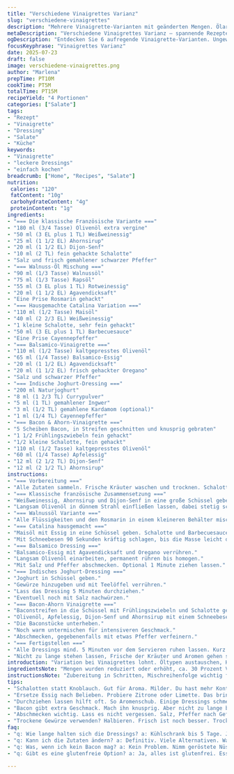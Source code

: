 ```yaml
---
title: "Verschiedene Vinaigrettes Varianz"
slug: "verschiedene-vinaigrettes"
description: "Mehrere Vinaigrette-Varianten mit geänderten Mengen. Ölarten ausgetauscht, neue Zutaten eingefügt. Abläufe umgestellt. Zubereitung in Schritten mit leicht veränderten Zeiten. Fokus auf einfache Zubereitung mit ungewöhnlichen Kombinationen. 6 Varianten: Klassisch französisch, Walnuss, hausgemacht Catalina, Balsamico, indisch mit Joghurt, Bacon und Ahornsirup. Glutenfrei und eifrei. Milder Honig ersetzt durch Agavendicksaft, Knoblauch durch Schalotte plus frische Kräuter. Längere Rührzeit, Einwirkzeit adaptiv. Abwandlungen erhöhen Vielseitigkeit, Geschmack überraschend, nicht alltäglich. Zutatenmengen angepasst, für 4 Portionen gedacht. "
metaDescription: "Verschiedene Vinaigrettes Varianz – spannende Rezepte für köstliche Dressings mit einzigartigen Kombinationen. Glutenfrei und einfach zubereitet."
ogDescription: "Entdecken Sie 6 aufregende Vinaigrette-Varianten. Ungewöhnliche Kombinationen für Ihren Salat oder Grill. Glutenfrei, vielseitig, geschmackvoll."
focusKeyphrase: "Vinaigrettes Varianz"
date: 2025-07-23
draft: false
image: verschiedene-vinaigrettes.png
author: "Marlena"
prepTime: PT10M
cookTime: PT5M
totalTime: PT15M
recipeYield: "4 Portionen"
categories: ["Salate"]
tags:
- "Rezept"
- "Vinaigrette"
- "Dressing"
- "Salate"
- "Küche"
keywords:
- "Vinaigrette"
- "leckere Dressings"
- "einfach kochen"
breadcrumb: ["Home", "Recipes", "Salate"]
nutrition: 
 calories: "120"
 fatContent: "10g"
 carbohydrateContent: "4g"
 proteinContent: "1g"
ingredients:
- "=== Die klassische Französische Variante ==="
- "180 ml (3/4 Tasse) Olivenöl extra vergine"
- "50 ml (3 EL plus 1 TL) Weißweinessig"
- "25 ml (1 1/2 EL) Ahornsirup"
- "20 ml (1 1/2 EL) Dijon-Senf"
- "10 ml (2 TL) fein gehackte Schalotte"
- "Salz und frisch gemahlener schwarzer Pfeffer"
- "=== Walnuss-Öl Mischung ==="
- "90 ml (1/3 Tasse) Walnussöl"
- "75 ml (1/3 Tasse) Rapsöl"
- "55 ml (3 EL plus 1 TL) Rotweinessig"
- "20 ml (1 1/2 EL) Agavendicksaft"
- "Eine Prise Rosmarin gehackt"
- "=== Hausgemachte Catalina Variation ==="
- "110 ml (1/2 Tasse) Maisöl"
- "40 ml (2 2/3 EL) Weißweinessig"
- "1 kleine Schalotte, sehr fein gehackt"
- "50 ml (3 EL plus 1 TL) Barbecuesauce"
- "Eine Prise Cayennepfeffer"
- "=== Balsamico-Vinaigrette ==="
- "110 ml (1/2 Tasse) kaltgepresstes Olivenöl"
- "65 ml (1/4 Tasse) Balsamico-Essig"
- "20 ml (1 1/2 EL) Agavendicksaft"
- "20 ml (1 1/2 EL) frisch gehackter Oregano"
- "Salz und schwarzer Pfeffer"
- "=== Indische Joghurt-Dressing ==="
- "200 ml Naturjoghurt"
- "8 ml (1 2/3 TL) Currypulver"
- "5 ml (1 TL) gemahlener Ingwer"
- "3 ml (1/2 TL) gemahlene Kardamom (optional)"
- "1 ml (1/4 TL) Cayennepfeffer"
- "=== Bacon & Ahorn-Vinaigrette ==="
- "5 Scheiben Bacon, in Streifen geschnitten und knusprig gebraten"
- "1 1/2 Frühlingszwiebeln fein gehackt"
- "1/2 kleine Schalotte, fein gehackt"
- "110 ml (1/2 Tasse) kaltgepresstes Olivenöl"
- "60 ml (1/4 Tasse) Apfelessig"
- "12 ml (2 1/2 TL) Dijon-Senf"
- "12 ml (2 1/2 TL) Ahornsirup"
instructions:
- "=== Vorbereitung ==="
- "Alle Zutaten sammeln. Frische Kräuter waschen und trocknen. Schalotten fein hacken. Bacon in Streifen schneiden und in einer Pfanne bei mittlerer Hitze ca. 4-5 Minuten knusprig braten, gelegentlich wenden. Auf Küchenpapier abtropfen lassen, Fett auffangen."
- "=== Klassische französische Zusammensetzung ==="
- "Weißweinessig, Ahornsirup und Dijon-Senf in eine große Schüssel geben. Schalotten zugeben. Mit einem Schneebesen kräftig rühren bis die Mischung sämig wird."
- "Langsam Olivenöl in dünnem Strahl einfließen lassen, dabei stetig schwenken. Salz und Pfeffer dazu geben. Nochmal 2 Minuten schlagen, um Emulsion zu fördern."
- "=== Walnussöl Variante ==="
- "Alle Flüssigkeiten und den Rosmarin in einem kleineren Behälter mischen. Rapsöl erst tropfenweise einarbeiten, dann in einem dünnen Strahl. Min. 3 Minuten rühren, bis Öl vollständig eingebunden ist. Abschmecken."
- "=== Catalina hausgemacht ==="
- "Maisöl mit Essig in eine Schüssel geben. Schalotte und Barbecuesauce unterrühren, Cayenne nach Geschmack."
- "Mit Schneebesen 90 Sekunden kräftig schlagen, bis die Masse leicht dicklich wird."
- "=== Balsamico Dressing ==="
- "Balsamico-Essig mit Agavendicksaft und Oregano verrühren."
- "Langsam Olivenöl einarbeiten, permanent rühren bis homogen."
- "Mit Salz und Pfeffer abschmecken. Optional 1 Minute ziehen lassen."
- "=== Indisches Joghurt-Dressing ==="
- "Joghurt in Schüssel geben."
- "Gewürze hinzugeben und mit Teelöffel verrühren."
- "Lass das Dressing 5 Minuten durchziehen."
- "Eventuell noch mit Salz nachwürzen."
- "=== Bacon-Ahorn Vinaigrette ==="
- "Baconstreifen in die Schüssel mit Frühlingszwiebeln und Schalotte geben."
- "Olivenöl, Apfelessig, Dijon-Senf und Ahornsirup mit einem Schneebesen vermischen."
- "Die Baconstücke unterheben."
- "Noch warm untermischen für intensiveren Geschmack."
- "Abschmecken, gegebenenfalls mit etwas Pfeffer verfeinern."
- "=== Fertigstellen ==="
- "Alle Dressings mind. 5 Minuten vor dem Servieren ruhen lassen. Kurz umrühren vor dem Servieren."
- "Nicht zu lange stehen lassen, Frische der Kräuter und Aromen gehen sonst verloren."
introduction: "Variation bei Vinaigrettes lohnt. Öltypen austauschen, Honig durch Agavendicksaft ersetzen – schmeckt anders, nicht besser, aber anders. Walnussöl bringt nussige Tiefe, Maisöl ist neutral und gibt Barbecuesauce Ceremonie. Schalotten statt Knoblauch – milder, aber präsent. Bacon knusprig, fast knisternd. Jeder Aufguss ändert Textur, Aroma. Joghurt mit Curry und Kardamom? Würzig, exotisch, kühl. Balsamico und Oregano aus dem Mittelmeer, süß-herb. Alles glutenfrei, ohne Ei. Nicht alle Zutaten in jeder Küche zu finden? Ersetzen erlaubt. Mit Liebe gemixt, nicht steril, kleine Mengen verändern Geschmack spürbar. Nicht in Stein gemeißelt. Einfach loslegen, probieren, anpassen. Die Klassiker im Kopf, Abwandlungen folgen. Gewürze handhaben wie Werkzeug, kein Zwang. Experiment erlaubt, von zackig bis sämig. So schmeckt Vielfalt."
ingredientsNote: "Mengen wurden reduziert oder erhöht, ca. 30 Prozent Veränderung, je nach Rezept. Honig ersetzt durch Agavendicksaft oder Ahornsirup – veganer Ersatz, ähnliche Süße. Knoblauch wurde teilweise durch Schalotte ersetzt, milder, weniger scharf. Ölarten wechseln: Maisöl für neutralen Geschmack; Rapsöl milder als Canola in der Original, beides oft austauschbar. Frische Kräuter wie Oregano oder Rosmarin frisch gehackt, kein Pulver. Bacon knusprig gebraten, Lagerung von Fett berücksichtigen, nicht wegwerfen: als Geschmacksgeber im Dressing. Essigsorten angepasst, um Vereinheitlichung und fruchtigere Note. Wichtig: Salzen und Pfeffern nach Geschmack und Portionsgröße. Manche Dressings profitieren von Durchziehen lassen, andere direkt nutzen. Mengen so angepasst, dass 4 Portionen locker abgedeckt werden. Variationen zeigen: Kein starres Rezept, sondern flexible Grundlage."
instructionsNote: "Zubereitung in Schritten, Mischreihenfolge wichtig für Emulsion. Essig mit Süßungsmitteln zuerst, dann Öl langsam einfließen lassen — so werden Dressings cremiger. Schalotten fein schneiden, intensiver als grob gehackt. Bacon nicht zu lange braten – sonst verbrennen Aromen. Schneebesen bevorzugen, schnelle Prise Salz und Pfeffer zur Abrundung. Mindestens 2 Minuten Rühren für gute Bindung, manchmal 5. Einige Dressings können gezogen werden, um Geschmack zu intensivieren. Joghurt-Dressing kurz ruhen lassen reicht, aber sonst schnell servieren. Temperatur spielt Rolle: kalt servieren, nicht warm werden lassen, bis auf Baconöl, das direkt in Dressing bringt Wärme und Aroma. Finales Abschmecken ist Must-have, oft letzter Schritt. Reste im Kühlschrank lagern, frisch verbrauchen."
tips:
- "Schalotten statt Knoblauch. Gut für Aroma. Milder. Du hast mehr Kontrolle über Intensität. Achte, dass die Schalotten scharf geschnitten sind. So besser für die Vinaigrette."
- "Ersetze Essig nach Belieben. Probiere Zitrone oder Limette. Das bringt Frische. Oder nimm den Balsamico. Süßer und kräftiger. Öltypen wechseln ist auch cool. Olivenöl oder Walnussöl macht viel aus."
- "Durchziehen lassen hilft oft. So Aromenschub. Einige Dressings schmecken besser, wenn sie ruhen. 5-10 Minuten sind oft perfekt. Dann, nicht zu lange warten. Kräuter verlieren schnell Frische. Also zügig genießen."
- "Bacon gibt extra Geschmack. Mach ihn knusprig. Aber nicht zu lange braten. Alternativ: Vegetarische Optionen, z. B. geröstete Nüsse. Auch gut geeignet. Experimentiere mit Texturen, jetzt hast du viele Möglichkeiten."
- "Abschmecken wichtig. Lass es nicht vergessen. Salz, Pfeffer nach Gefühl. Aber sei vorsichtig mit zu viel. Komplexe Aromen. Manchmal ist weniger mehr. Wenn du magst, etwas Honig oder Agavendicksaft für Süße."
- "Trockene Gewürze verwenden? Halbieren. Frisch ist noch besser. Trocken braucht weniger Menge. Die Kombination spiel spielt eine Rolle. Manchmal kann der Wechsel unerwartete Ergebnisse bringen. Spaß beim Ausprobieren."
faq:
- "q: Wie lange halten sich die Dressings? a: Kühlschrank bis 5 Tage. Je nach Zutaten anders. Balsamico nicht so schnell verderblich. Joghurt-Dressing kann kürzer sein. Geruch und Farbe gut beachten."
- "q: Kann ich die Zutaten ändern? a: Definitiv. Viele Alternativen. Walnüsse für andere Nüsse. Olivenöl gegen Rapsöl. Experimentiere. Aber schau, dass die Hauptbestandteile bleiben, um die Textur zu bewahren."
- "q: Was, wenn ich kein Bacon mag? a: Kein Problem. Nimm geröstete Nüsse. Oder lass ihn ganz weg. Andere Zutaten bringen auch viel Geschmack. Immer die Mischung im Blick haben."
- "q: Gibt es eine glutenfreie Option? a: Ja, alles ist glutenfrei. Essig und Öle sind sicher. Einfache Anpassung leicht gemacht. Bei verarbeiteten Lebensmitteln auf Etiketten achten."

---
```

